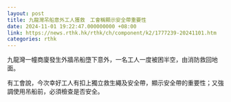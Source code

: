 ```yaml
---
layout: post
title: 九龍灣吊船意外工人獲救　工會稱顯示安全帶重要性
date: 2024-11-01 19:22:47.000000000 +08:00
link: https://news.rthk.hk/rthk/ch/component/k2/1777239-20241101.htm
categories: rthk
---
```


九龍灣一幢商廈發生外牆吊船墮下意外，一名工人一度被困半空，由消防救回地面。

有工會說，今次幸好工人有扣上獨立救生繩及安全帶，顯示安全帶的重要性；又強調使用吊船前，必須檢查是否安全。

